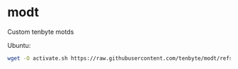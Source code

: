 # modt
Custom tenbyte motds

Ubuntu:

```bash
wget -O activate.sh https://raw.githubusercontent.com/tenbyte/modt/refs/heads/main/ubuntu/activate.sh && chmod +x activate.sh && ./activate.sh
```
